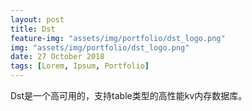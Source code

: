 ```yaml
---
layout: post
title: Dst
feature-img: "assets/img/portfolio/dst_logo.png"
img: "assets/img/portfolio/dst_logo.png"
date: 27 October 2018
tags: [Lorem, Ipsum, Portfolio]
---
```

Dst是一个高可用的，支持table类型的高性能kv内存数据库。
